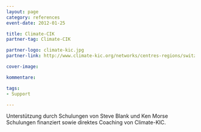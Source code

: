 ```yaml
---
layout: page
category: references
event-date: 2012-01-25

title: Climate-CIK
partner-tag: Climate-CIK

partner-logo: climate-kic.jpg
partner-link: http://www.climate-kic.org/networks/centres-regions/switzerland/

cover-image: 

kommentare:

tags:
- Support

---
```


Unterstützung durch Schulungen von Steve Blank und Ken Morse Schulungen finanziert sowie direktes Coaching von Climate-KIC. 